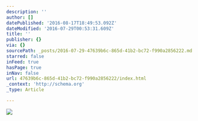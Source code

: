 ```yaml
---
description: ''
author: []
datePublished: '2016-08-17T18:49:53.092Z'
dateModified: '2016-07-29T00:53:31.609Z'
title: ''
publisher: {}
via: {}
sourcePath: _posts/2016-07-29-47639b6c-865d-41b2-bc72-f990a2856222.md
starred: false
inFeed: true
hasPage: true
inNav: false
url: 47639b6c-865d-41b2-bc72-f990a2856222/index.html
_context: 'http://schema.org'
_type: Article

---
```

![](https://the-grid-user-content.s3-us-west-2.amazonaws.com/38b654d3-6065-4b71-b175-34d8e46825cf.jpg)